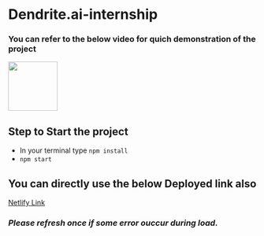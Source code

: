 # Dendrite.ai-internship
### You can refer to the below video for quich demonstration of the project
[<img src="https://www.freeiconspng.com/thumbs/video-icon/video-play-icon-14.png" width="100px">](https://drive.google.com/file/d/19BeLCWdKtsDGOoPT1ITdTexuam3jO6um/view?usp=sharing)


## Step to Start the project
- In your terminal type
`npm install `
- `npm start`
## You can directly use the below Deployed link also

[Netlify Link](https://dashing-mochi-bbc618.netlify.app/)

### *Please refresh once if some error ouccur during load.*

